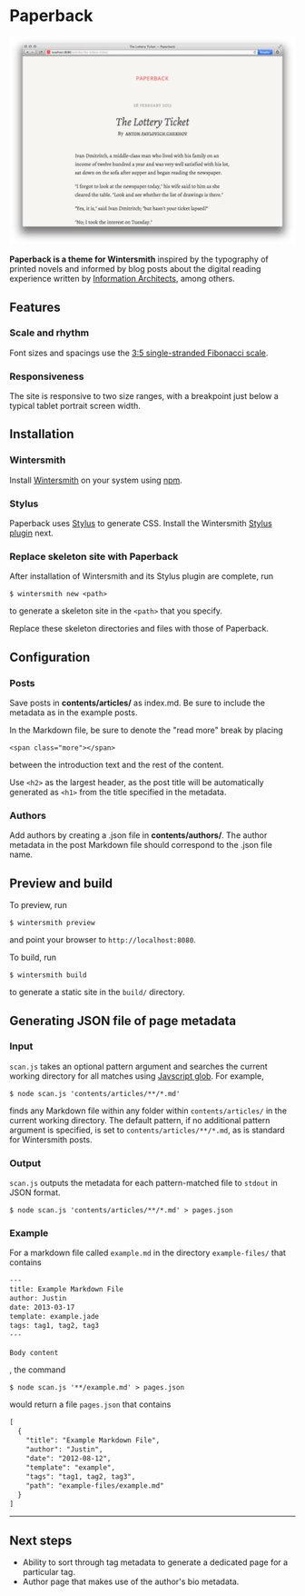 # Paperback

![Paperback screenshot](paperback-screenshot.png)

**Paperback is a theme for Wintersmith** inspired by the typography of printed novels and informed by blog posts about the digital reading experience written by [Information Architects](http://informationarchitects.net/blog/responsive-typography-the-basics/), among others.

## Features

### Scale and rhythm

Font sizes and spacings use the [3:5 single-stranded Fibonacci scale](http://lamb.cc/typograph/).

### Responsiveness

The site is responsive to two size ranges, with a breakpoint just below a typical tablet portrait screen width.

## Installation

### Wintersmith

Install [Wintersmith](https://github.com/jnordberg/wintersmith#quick-start) on your system using [npm](https://npmjs.org/).

### Stylus

Paperback uses [Stylus](https://github.com/learnboost/stylus) to generate CSS. Install the Wintersmith [Stylus plugin](https://github.com/jnwng/wintersmith-stylus) next.

### Replace skeleton site with Paperback

After installation of Wintersmith and its Stylus plugin are complete, run 

```
$ wintersmith new <path>
```

to generate a skeleton site in the `<path>` that you specify.

Replace these skeleton directories and files with those of Paperback.

## Configuration

### Posts

Save posts in **contents/articles/<post-directory-name>** as index.md. Be sure to include the metadata as in the example posts.

In the Markdown file, be sure to denote the "read more" break by placing

```
<span class="more"></span>
```

between the introduction text and the rest of the content.

Use `<h2>` as the largest header, as the post title will be automatically generated as `<h1>` from the  title specified in the metadata.


### Authors

Add authors by creating a .json file in **contents/authors/**. The author metadata in the post Markdown file should correspond to the .json file name.

## Preview and build

To preview, run

```
$ wintersmith preview
```

and point your browser to `http://localhost:8080`.

To build, run

```
$ wintersmith build
```
to generate a static site in the `build/` directory.

## Generating JSON file of page metadata
### Input

`scan.js` takes an optional pattern argument and searches the current working directory for all matches using [Javscript glob](https://github.com/isaacs/node-glob). For example,

```
$ node scan.js 'contents/articles/**/*.md'
```
finds any Markdown file within any folder within `contents/articles/` in the current working directory. The default pattern, if no additional pattern argument is specified, is set to `contents/articles/**/*.md`, as is standard for Wintersmith posts.

### Output

`scan.js` outputs the metadata for each pattern-matched file to `stdout` in JSON format.

```
$ node scan.js 'contents/articles/**/*.md' > pages.json
```

### Example
For a markdown file called `example.md` in the directory `example-files/` that contains

```
---
title: Example Markdown File
author: Justin
date: 2013-03-17
template: example.jade
tags: tag1, tag2, tag3
---

Body content
```

, the command 

```
$ node scan.js '**/example.md' > pages.json
```

would return a file `pages.json` that contains

```
[
  {
    "title": "Example Markdown File",
    "author": "Justin",
    "date": "2012-08-12",
    "template": "example",
    "tags": "tag1, tag2, tag3",
    "path": "example-files/example.md"
  }
]
```

---

## Next steps

- Ability to sort through tag metadata to generate a dedicated page for a particular tag.
- Author page that makes use of the author's bio metadata.

